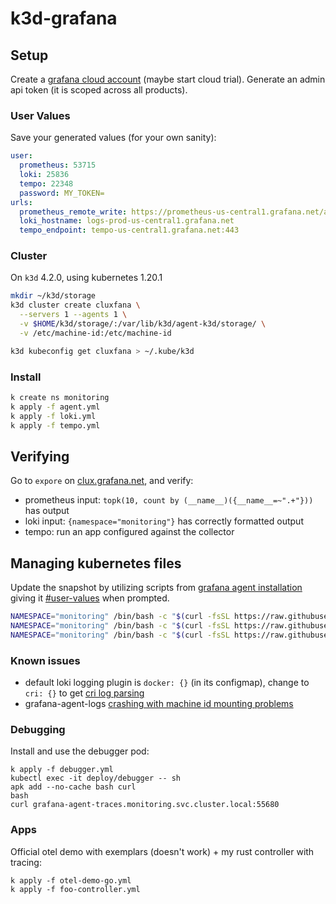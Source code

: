 # k3d-grafana

## Setup
Create a [grafana cloud account](https://grafana.com/login) (maybe start cloud trial).
Generate an admin api token (it is scoped across all products).

### User Values
Save your generated values (for your own sanity):

```yaml
user:
  prometheus: 53715
  loki: 25836
  tempo: 22348
  password: MY_TOKEN=
urls:
  prometheus_remote_write: https://prometheus-us-central1.grafana.net/api/prom/push
  loki_hostname: logs-prod-us-central1.grafana.net
  tempo_endpoint: tempo-us-central1.grafana.net:443
```


### Cluster
On `k3d` 4.2.0, using kubernetes 1.20.1

```sh
mkdir ~/k3d/storage
k3d cluster create cluxfana \
  --servers 1 --agents 1 \
  -v $HOME/k3d/storage/:/var/lib/k3d/agent-k3d/storage/ \
  -v /etc/machine-id:/etc/machine-id

k3d kubeconfig get cluxfana > ~/.kube/k3d
```

### Install

```sh
k create ns monitoring
k apply -f agent.yml
k apply -f loki.yml
k apply -f tempo.yml
```

## Verifying
Go to `expore` on [clux.grafana.net](https://clux.grafana.net/explore), and verify:

- prometheus input: `topk(10, count by (__name__)({__name__=~".+"}))` has output
- loki input: `{namespace="monitoring"}` has correctly formatted output
- tempo: run an app configured against the collector


## Managing kubernetes files
Update the snapshot by utilizing scripts from [grafana agent installation](https://github.com/grafana/agent/#getting-started) giving it [#user-values](#user-values) when prompted.

```sh
NAMESPACE="monitoring" /bin/bash -c "$(curl -fsSL https://raw.githubusercontent.com/grafana/agent/release/production/kubernetes/install.sh)" > agent.yml
NAMESPACE="monitoring" /bin/bash -c "$(curl -fsSL https://raw.githubusercontent.com/grafana/agent/release/production/kubernetes/install-loki.sh)" > loki.yml
NAMESPACE="monitoring" /bin/bash -c "$(curl -fsSL https://raw.githubusercontent.com/grafana/agent/release/production/kubernetes/install-tempo.sh)" > tempo.yml
```

### Known issues
- default loki logging plugin is `docker: {}` (in its configmap), change to `cri: {}` to get [cri log parsing](https://grafana.com/docs/loki/latest/clients/promtail/stages/cri/)
- grafana-agent-logs [crashing with machine id mounting problems](https://github.com/grafana/agent/issues/451)


### Debugging
Install and use the debugger pod:

```
k apply -f debugger.yml
kubectl exec -it deploy/debugger -- sh
apk add --no-cache bash curl
bash
curl grafana-agent-traces.monitoring.svc.cluster.local:55680
```

### Apps
Official otel demo with exemplars (doesn't work) + my rust controller with tracing:

```
k apply -f otel-demo-go.yml
k apply -f foo-controller.yml
```
